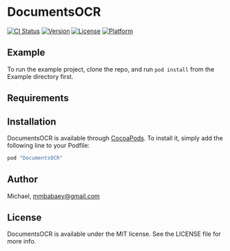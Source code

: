 # DocumentsOCR

[![CI Status](http://img.shields.io/travis/Michael/DocumentsOCR.svg?style=flat)](https://travis-ci.org/Michael/DocumentsOCR)
[![Version](https://img.shields.io/cocoapods/v/DocumentsOCR.svg?style=flat)](http://cocoapods.org/pods/DocumentsOCR)
[![License](https://img.shields.io/cocoapods/l/DocumentsOCR.svg?style=flat)](http://cocoapods.org/pods/DocumentsOCR)
[![Platform](https://img.shields.io/cocoapods/p/DocumentsOCR.svg?style=flat)](http://cocoapods.org/pods/DocumentsOCR)

## Example

To run the example project, clone the repo, and run `pod install` from the Example directory first.

## Requirements

## Installation

DocumentsOCR is available through [CocoaPods](http://cocoapods.org). To install
it, simply add the following line to your Podfile:

```ruby
pod "DocumentsOCR"
```

## Author

Michael, mmbabaev@gmail.com

## License

DocumentsOCR is available under the MIT license. See the LICENSE file for more info.
